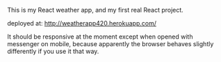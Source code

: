 This is my React weather app, and my first real React project.

deployed at: http://weatherapp420.herokuapp.com/

It should be responsive at the moment except when opened with messenger on mobile, because apparently the browser behaves slightly differently if you use it that way.
